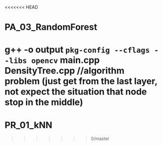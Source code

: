 <<<<<<< HEAD
# PA_03_RandomForest


g++ -o output `pkg-config --cflags --libs opencv` main.cpp DensityTree.cpp
//algorithm problem (just get from the last layer, not expect the situation that node stop in the middle)
=======
# PR_01_kNN
>>>>>>> 0/master
